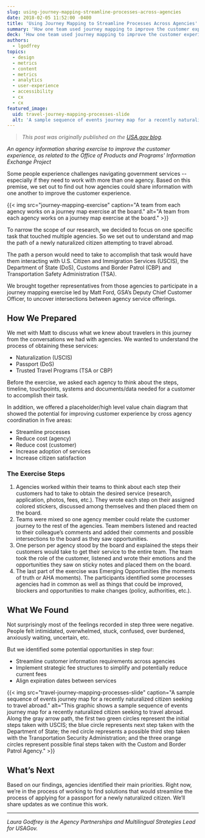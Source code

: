 ```yaml
---
slug: using-journey-mapping-streamline-processes-across-agencies
date: 2018-02-05 11:52:00 -0400
title: 'Using Journey Mapping to Streamline Processes Across Agencies'
summary: 'How one team used journey mapping to improve the customer experience for newly naturalized citizens attempting to travel abroad&#46;'
deck: 'How one team used journey mapping to improve the customer experience for newly naturalized citizens attempting to travel abroad&#46;'
authors: 
  - lgodfrey
topics: 
  - design
  - metrics
  - content
  - metrics
  - analytics
  - user-experience
  - accessibility
  - cx
  - cx
featured_image: 
  uid: travel-journey-mapping-processes-slide
  alt: 'A sample sequence of events journey map for a recently naturalized citizen seeking to travel abroad&#46;'
---
```


> _This post was originally published on the [USA.gov blog](https://blog.usa.gov/using-journey-mapping-to-streamline-processes-across-agencies)._

_An agency information sharing exercise to improve the customer experience, as related to the Office of Products and Programs' Information Exchange Project_

Some people experience challenges navigating government services -- especially if they need to work with more than one agency. Based on this premise, we set out to find out how agencies could share information with one another to improve the customer experience.

{{< img src="journey-mapping-exercise" caption="A team from each agency works on a journey map exercise at the board." alt="A team from each agency works on a journey map exercise at the board." >}}

To narrow the scope of our research, we decided to focus on one specific task that touched multiple agencies. So we set out to understand and map the path of a newly naturalized citizen attempting to travel abroad.

The path a person would need to take to accomplish that task would have them interacting with U.S. Citizen and Immigration Services (USCIS), the Department of State (DoS), Customs and Border Patrol (CBP) and Transportation Safety Administration (TSA).

We brought together representatives from those agencies to participate in a journey mapping exercise led by Matt Ford, GSA’s Deputy Chief Customer Officer, to uncover intersections between agency service offerings.

## How We Prepared

We met with Matt to discuss what we knew about travelers in this journey from the conversations we had with agencies. We wanted to understand the process of obtaining these services:

- Naturalization (USCIS)
- Passport (DoS)
- Trusted Travel Programs (TSA or CBP)

Before the exercise, we asked each agency to think about the steps, timeline, touchpoints, systems and documents/data needed for a customer to accomplish their task.

In addition, we offered a placeholder/high level value chain diagram that showed the potential for improving customer experience by cross agency coordination in five areas:

- Streamline processes
- Reduce cost (agency)
- Reduce cost (customer)
- Increase adoption of services
- Increase citizen satisfaction

### The Exercise Steps

1. Agencies worked within their teams to think about each step their customers had to take to obtain the desired service (research, application, photos, fees, etc.). They wrote each step on their assigned colored stickers, discussed among themselves and then placed them on the board.
2. Teams were mixed so one agency member could relate the customer journey to the rest of the agencies. Team members listened and reacted to their colleague’s comments and added their comments and possible intersections to the board as they saw opportunities.
3. One person per agency stood by the board and explained the steps their customers would take to get their service to the entire team. The team took the role of the customer, listened and wrote their emotions and the opportunities they saw on sticky notes and placed them on the board.
4. The last part of the exercise was Emerging Opportunities (the moments of truth or AHA moments). The participants identified some processes agencies had in common as well as things that could be improved, blockers and opportunities to make changes (policy, authorities, etc.).  

## What We Found

Not surprisingly most of the feelings recorded in step three were negative. People felt intimidated, overwhelmed, stuck, confused, over burdened, anxiously waiting, uncertain, etc.

But we identified some potential opportunities in step four:

- Streamline customer information requirements across agencies  
- Implement strategic fee structures to simplify and potentially reduce current fees
- Align expiration dates between services

{{< img src="travel-journey-mapping-processes-slide" caption="A sample sequence of events journey map for a recently naturalized citizen seeking to travel abroad." alt="This graphic shows a sample sequence of events journey map for a recently naturalized citizen seeking to travel abroad. Along the gray arrow path, the first two green circles represent the initial steps taken with USCIS; the blue circle represents next step taken with the Department of State; the red circle represents a possible third step taken with the Transportation Security Administration; and the three orange circles represent possible final steps taken with the Custom and Border Patrol Agency." >}}

## What’s Next

Based on our findings, agencies identified their main priorities. Right now, we’re in the process of working to find solutions that would streamline the process of applying for a passport for a newly naturalized citizen. We’ll share updates as we continue this work.

---

_Laura Godfrey is the Agency Partnerships and Multilingual Strategies Lead for USAGov._
